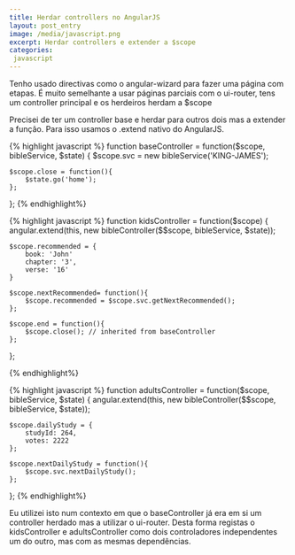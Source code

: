 ```yaml
---
title: Herdar controllers no AngularJS
layout: post_entry
image: /media/javascript.png
excerpt: Herdar controllers e extender a $scope
categories:
 javascript
---
```


Tenho usado directivas como o angular-wizard para fazer uma página com etapas. É muito semelhante a usar páginas parciais com o ui-router, tens um controller principal e os herdeiros herdam a $scope

Precisei de ter um controller base e herdar para outros dois mas a extender a função. Para isso usamos o .extend nativo do AngularJS.

{% highlight javascript %}
function baseController = function($scope, bibleService, $state) {
	$scope.svc = new bibleService('KING-JAMES');

	$scope.close = function(){ 
		$state.go('home'); 
	};
};
{% endhighlight%}

{% highlight javascript %}
function kidsController = function($scope) {
	angular.extend(this, new bibleController($$scope, bibleService, $state));

	$scope.recommended = {
		book: 'John'
		chapter: '3',
		verse: '16'
	}
	
	$scope.nextRecommended= function(){
		$scope.recommended = $scope.svc.getNextRecommended();
	};

	$scope.end = function(){
		$scope.close(); // inherited from baseController
	};
};

{% endhighlight%}

{% highlight javascript %}
function adultsController = function($scope, bibleService, $state) {
	angular.extend(this, new bibleController($$scope, bibleService, $state));

	$scope.dailyStudy = {
		studyId: 264,
		votes: 2222
	};

	$scope.nextDailyStudy = function(){
		$scope.svc.nextDailyStudy();
	};
};
{% endhighlight%}

Eu utilizei isto num contexto em que o baseController já era em si um controller herdado mas a utilizar o ui-router. 
Desta forma registas o kidsController e adultsController como dois controladores independentes um do outro, mas com as mesmas dependências.